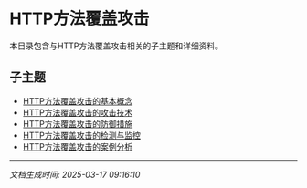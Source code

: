 # HTTP方法覆盖攻击

本目录包含与HTTP方法覆盖攻击相关的子主题和详细资料。

## 子主题

- [HTTP方法覆盖攻击的基本概念](http-method-override/basic-concepts.md)
- [HTTP方法覆盖攻击的攻击技术](http-method-override/attack-techniques.md)
- [HTTP方法覆盖攻击的防御措施](http-method-override/defense-measures.md)
- [HTTP方法覆盖攻击的检测与监控](http-method-override/detection-monitoring.md)
- [HTTP方法覆盖攻击的案例分析](http-method-override/case-studies.md)

---

*文档生成时间: 2025-03-17 09:16:10*
